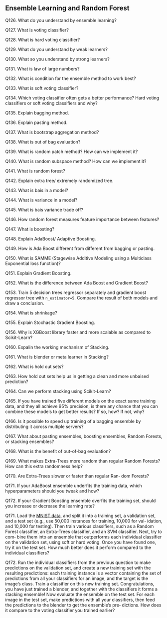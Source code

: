 ## Ensemble Learning and Random Forest
Q126. What do you understand by ensemble learning?

Q127. What is voting classifier?

Q128. What is hard voting classifier?

Q129. What do you understand by weak learners?

Q130. What so you understand by strong learners?

Q131. What is law of large numbers?

Q132. What is condition for the ensemble method to work best?

Q133. What is soft voting classifier?

Q134. Which voting classifier often gets a better performance? Hard voting classifiers or soft voting classifiers and why?

Q135. Explain bagging method.

Q136. Explain pasting method.

Q137. What is bootstrap aggregation method?

Q138. What is out of bag evaluation?

Q139. What is random patch method? How can we implement it?

Q140. What is random subspace method? How can we implement it?

Q141. What is random forest?

Q142. Explain extra tree/ extremely randomized tree.

Q143. What is bais in a model?

Q144. What is variance in a model?

Q145. What is bais variance trade off?

Q146. How random forest measures feature importance between features?

Q147. What is boosting?

Q148. Explain AdaBoost/ Adaptive Boosting.

Q149. How is Ada Boost different from different from bagging or pasting.

Q150. What is SAMME (Stagewise Additive Modeling using a Multiclass Exponential loss function)?

Q151. Explain Gradient Boosting.

Q152. What is the difference between Ada Boost and Gradient Boost?

Q153. Train 5 decision trees regressor separately and gradient boost regressor tree with `n_estimator=5`. Compare the result of both models and draw a conclusion.

Q154. What is shrinkage?

Q155. Explain Stochastic Gradient Boosting.

Q156. Why is XGBoost library faster and more scalable as compared to Scikit-Learn?

Q160. Expalin the working mechanism of Stacking.

Q161. What is blender or meta learner in Stacking?

Q162. What is hold out sets?

Q163. How hold out sets help us in getting a clean and more unbaised prediction?

Q164. Can we perform stacking using Scikit-Learn?

Q165. If you have trained five different models on the exact same training data, and
they all achieve 95% precision, is there any chance that you can combine these
models to get better results? If so, how? If not, why?

Q166. Is it possible to speed up training of a bagging ensemble by distributing it across
multiple servers? 

Q167. What about pasting ensembles, boosting ensembles, Random
Forests, or stacking ensembles?

Q168. What is the benefit of out-of-bag evaluation?

Q169. What makes Extra-Trees more random than regular Random Forests? How can
this extra randomness help? 

Q170. Are Extra-Trees slower or faster than regular Ran‐
dom Forests?

Q171. If your AdaBoost ensemble underfits the training data, which hyperparameters
should you tweak and how?

Q172. If your Gradient Boosting ensemble overfits the training set, should you increase
or decrease the learning rate?

Q171. Load the [MNIST data](https://www.kaggle.com/datasets/oddrationale/mnist-in-csv), and split it into a training set, a
validation set, and a test set (e.g., use 50,000 instances for training, 10,000 for val‐
idation, and 10,000 for testing). Then train various classifiers, such as a Random
Forest classifier, an Extra-Trees classifier, and an SVM classifier. Next, try to com‐
bine them into an ensemble that outperforms each individual classifier on the
validation set, using soft or hard voting. Once you have found one, try it on the
test set. How much better does it perform compared to the individual classifiers?

Q172. Run the individual classifiers from the previous question to make predictions on
the validation set, and create a new training set with the resulting predictions:
each training instance is a vector containing the set of predictions from all your
classifiers for an image, and the target is the image’s class. Train a classifier on
this new training set. Congratulations, you have just trained a blender, and
together with the classifiers it forms a stacking ensemble! Now evaluate the
ensemble on the test set. For each image in the test set, make predictions with all
your classifiers, then feed the predictions to the blender to get the ensemble’s pre‐
dictions. How does it compare to the voting classifier you trained earlier?

